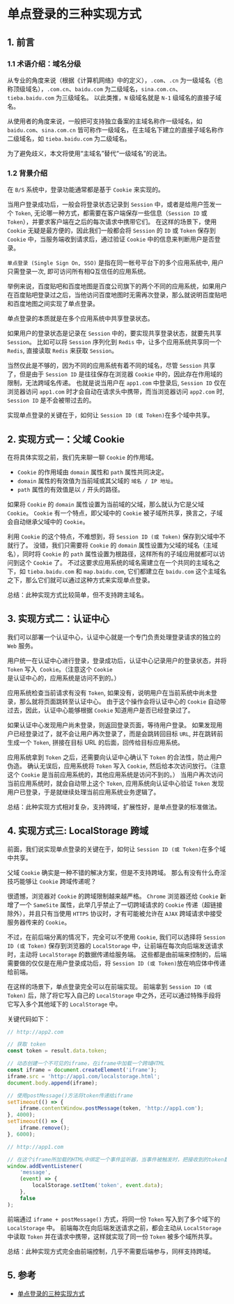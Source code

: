 # 单点登录的三种实现方式

## 1. 前言

### 1.1 术语介绍：域名分级

从专业的角度来说（根据《计算机网络》中的定义），`.com`、`.cn` 为一级域名（也称顶级域名），`.com.cn`、`baidu.com` 为二级域名，`sina.com.cn`、`tieba.baidu.com` 为三级域名。
以此类推，`N` 级域名就是 `N-1` 级域名的直接子域名。

从使用者的角度来说，一般把可支持独立备案的主域名称作一级域名，如 `baidu.com`、`sina.com.cn` 皆可称作一级域名，在主域名下建立的直接子域名称作二级域名，如 `tieba.baidu.com` 为二级域名。

为了避免歧义，本文将使用“主域名”替代“一级域名”的说法。

### 1.2 背景介绍

在 `B/S` 系统中，登录功能通常都是基于 `Cookie` 来实现的。

当用户登录成功后，一般会将登录状态记录到 `Session` 中，或者是给用户签发一个 `Token`, 无论哪一种方式，都需要在客户端保存一些信息（`Session ID` 或 `Token`），并要求客户端在之后的每次请求中携带它们。
在这样的场景下，使用 `Cookie` 无疑是最方便的，因此我们一般都会将 `Session` 的 `ID` 或 `Token` 保存到 `Cookie` 中，当服务端收到请求后，通过验证 `Cookie` 中的信息来判断用户是否登录。

`单点登录 (Single Sign On, SSO)` 是指在同一帐号平台下的多个应用系统中, 用户只需登录一次, 即可访问所有相Q互信任的应用系统。

举例来说，百度贴吧和百度地图是百度公司旗下的两个不同的应用系统，如果用户在百度贴吧登录过之后，当他访问百度地图时无需再次登录，那么就说明百度贴吧和百度地图之间实现了单点登录。

单点登录的本质就是在多个应用系统中共享登录状态。

如果用户的登录状态是记录在 `Session` 中的，要实现共享登录状态，就要先共享 `Session`。
比如可以将 `Session` 序列化到 `Redis` 中，让多个应用系统共享同一个 `Redis`, 直接读取 `Redis` 来获取 `Session`。

当然仅此是不够的，因为不同的应用系统有着不同的域名，尽管 `Session` 共享了，但是由于 `Session ID` 是往往保存在浏览器 `Cookie` 中的，因此存在作用域的限制，无法跨域名传递。
也就是说当用户在 `app1.com` 中登录后, `Session ID` 仅在浏览器访问 `app1.com` 时才会自动在请求头中携带，而当浏览器访问 `app2.com` 时, `Session ID` 是不会被带过去的。

实现单点登录的关键在于，如何让 `Session ID (或 Token)`在多个域中共享。

## 2. 实现方式一：父域 Cookie

在将具体实现之前，我们先来聊一聊 `Cookie` 的作用域。

- `Cookie` 的作用域由 `domain` 属性和 `path` 属性共同决定。
- `domain` 属性的有效值为当前域或其父域的 `域名 / IP 地址`。
- `path` 属性的有效值是以 `/` 开头的路径。

如果将 `Cookie` 的 `domain` 属性设置为当前域的父域，那么就认为它是父域 `Cookie`。
`Cookie` 有一个特点，即父域中的 `Cookie` 被子域所共享，换言之，子域会自动继承父域中的 `Cookie`。

利用 `Cookie` 的这个特点，不难想到，将 `Session ID (或 Token)` 保存到父域中不就行了。
没错，我们只需要将 `Cookie` 的 `domain` 属性设置为父域的域名（主域名），同时将 `Cookie` 的 `path` 属性设置为根路径，这样所有的子域应用就都可以访问到这个 `Cookie` 了。
不过这要求应用系统的域名需建立在一个共同的主域名之下，如 `tieba.baidu.com` 和 `map.baidu.com`, 它们都建立在 `baidu.com` 这个主域名之下，那么它们就可以通过这种方式来实现单点登录。

总结：此种实现方式比较简单，但不支持跨主域名。

## 3. 实现方式二：认证中心

我们可以部署一个认证中心，认证中心就是一个专门负责处理登录请求的独立的 `Web` 服务。

用户统一在认证中心进行登录，登录成功后，认证中心记录用户的登录状态，并将 `Token` 写入` Cookie`。（注意这个 `Cookie` 是认证中心的，应用系统是访问不到的。）

应用系统检查当前请求有没有 `Token`, 如果没有，说明用户在当前系统中尚未登录，那么就将页面跳转至认证中心。
由于这个操作会将认证中心的 `Cookie` 自动带过去，因此，认证中心能够根据 `Cookie` 知道用户是否已经登录过了。

如果认证中心发现用户尚未登录，则返回登录页面，等待用户登录。
如果发现用户已经登录过了，就不会让用户再次登录了，而是会跳转回目标 `URL`, 并在跳转前生成一个 `Token`, 拼接在目标 URL 的后面，回传给目标应用系统。

应用系统拿到 `Token` 之后，还需要向认证中心确认下 `Token` 的合法性，防止用户伪造。
确认无误后，应用系统将 `Token` 写入 `Cookie`, 然后给本次访问放行。（注意这个 `Cookie` 是当前应用系统的，其他应用系统是访问不到的。）
当用户再次访问当前应用系统时，就会自动带上这个 `Token`, 应用系统向认证中心验证 `Token` 发现用户已登录，于是就继续处理当前应用系统业务逻辑了。

总结：此种实现方式相对复杂，支持跨域，扩展性好，是单点登录的标准做法。

## 4. 实现方式三: LocalStorage 跨域

前面，我们说实现单点登录的关键在于，如何让 `Session ID (或 Token)`在多个域中共享。

父域 `Cookie` 确实是一种不错的解决方案，但是不支持跨域。
那么有没有什么奇淫技巧能够让 `Cookie` 跨域传递呢？

很遗憾，浏览器对 `Cookie` 的跨域限制越来越严格。
`Chrome` 浏览器还给 `Cookie` 新增了一个 `SameSite` 属性，此举几乎禁止了一切跨域请求的 `Cookie` 传递（超链接除外），并且只有当使用 `HTTPS` 协议时，才有可能被允许在 `AJAX` 跨域请求中接受服务器传来的 `Cookie`。

不过，在前后端分离的情况下，完全可以不使用 `Cookie`, 我们可以选择将 `Session ID (或 Token)` 保存到浏览器的 `LocalStorage` 中，让前端在每次向后端发送请求时，主动将 `LocalStorage` 的数据传递给服务端。
这些都是由前端来控制的，后端需要做的仅仅是在用户登录成功后，将 `Session ID (或 Token)`放在响应体中传递给前端。

在这样的场景下，单点登录完全可以在前端实现。
前端拿到 `Session ID (或 Token)` 后，除了将它写入自己的 `LocalStorage` 中之外，还可以通过特殊手段将它写入多个其他域下的 `LocalStorage` 中。

关键代码如下：

```js
// http://app2.com

// 获取 token
const token = result.data.token;

// 动态创建一个不可见的iframe，在iframe中加载一个跨域HTML
const iframe = document.createElement('iframe');
iframe.src = 'http://app1.com/localstorage.html';
document.body.append(iframe);

// 使用postMessage()方法将token传递给iframe
setTimeout(() => {
    iframe.contentWindow.postMessage(token, 'http://app1.com');
}, 4000);
setTimeout(() => {
    iframe.remove();
}, 6000);
```

```js
// http://app1.com

// 在这个iframe所加载的HTML中绑定一个事件监听器，当事件被触发时，把接收到的token数据写入localStorage
window.addEventListener(
    'message',
    (event) => {
        localStorage.setItem('token', event.data);
    },
    false
);
```

前端通过 `iframe + postMessage()` 方式，将同一份 `Token` 写入到了多个域下的 `LocalStorage` 中。
前端每次在向后端发送请求之前，都会主动从 `LocalStorage` 中读取 `Token` 并在请求中携带，这样就实现了同一份 `Token` 被多个域所共享。

总结：此种实现方式完全由前端控制，几乎不需要后端参与，同样支持跨域。

## 5. 参考

- [单点登录的三种实现方式](https://www.cnblogs.com/yonghengzh/p/13712729.html)
